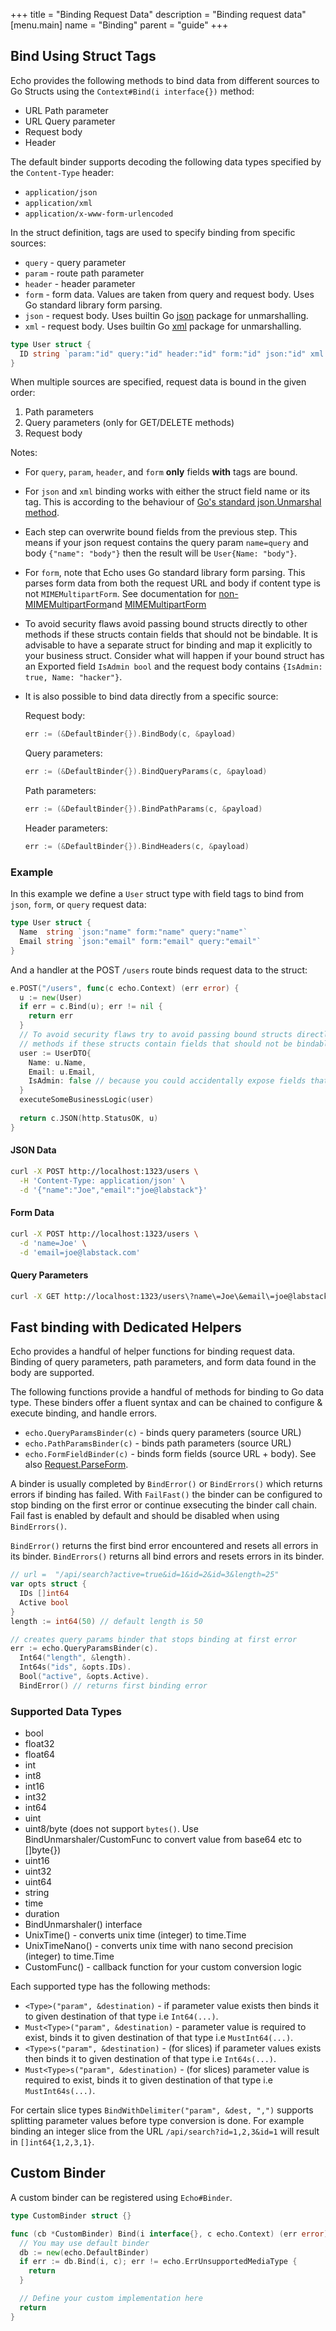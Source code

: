 +++
title = "Binding Request Data"
description = "Binding request data"
[menu.main]
  name = "Binding"
  parent = "guide"
+++

## Bind Using Struct Tags

Echo provides the following methods to bind data from different sources to Go Structs using the `Context#Bind(i interface{})` method:

* URL Path parameter
* URL Query parameter
* Request body
* Header

The default binder supports decoding the following data types specified by the `Content-Type` header:

* `application/json`
* `application/xml`
* `application/x-www-form-urlencoded`

In the struct definition, tags are used to specify binding from specific sources:

* `query` - query parameter
* `param` - route path parameter
* `header` - header parameter
* `form` - form data. Values are taken from query and request body. Uses Go standard library form parsing.
* `json` - request body. Uses builtin Go [json](https://golang.org/pkg/encoding/json/) package for unmarshalling.
* `xml` - request body. Uses builtin Go [xml](https://golang.org/pkg/encoding/xml/) package for unmarshalling.

```go
type User struct {
  ID string `param:"id" query:"id" header:"id" form:"id" json:"id" xml:"id"`
}
```

When multiple sources are specified, request data is bound in the given order:

1. Path parameters
2. Query parameters (only for GET/DELETE methods)
3. Request body

Notes:

* For `query`, `param`, `header`, and `form` **only** fields **with** tags are bound.
* For `json` and `xml` binding works with either the struct field name or its tag. This is according to the behaviour of [Go's standard json.Unmarshal method](https://pkg.go.dev/encoding/json#Unmarshal).
* Each step can overwrite bound fields from the previous step. This means if your json request contains the query param `name=query` and body `{"name": "body"}` then the result will be `User{Name: "body"}`.
* For `form`, note that Echo uses Go standard library form parsing. This parses form data from both the request URL and body if content type is not `MIMEMultipartForm`. See documentation for [non-MIMEMultipartForm](https://golang.org/pkg/net/http/#Request.ParseForm)and [MIMEMultipartForm](https://golang.org/pkg/net/http/#Request.ParseMultipartForm)
* To avoid security flaws avoid passing bound structs directly to other methods if these structs contain fields that should not be bindable. It is advisable to have a separate struct for binding and map it explicitly to your business struct. Consider what will happen if your bound struct has an Exported field `IsAdmin bool` and the request body contains `{IsAdmin: true, Name: "hacker"}`.
* It is also possible to bind data directly from a specific source:
  
  Request body:
  ```go
  err := (&DefaultBinder{}).BindBody(c, &payload)
  ```

  Query parameters:
  ```go
  err := (&DefaultBinder{}).BindQueryParams(c, &payload)
  ```

  Path parameters:
  ```go
  err := (&DefaultBinder{}).BindPathParams(c, &payload)
  ```

  Header parameters:
  ```go
  err := (&DefaultBinder{}).BindHeaders(c, &payload)
  ```

### Example

In this example we define a `User` struct type with field tags to bind from `json`, `form`, or `query` request data:

```go
type User struct {
  Name  string `json:"name" form:"name" query:"name"`
  Email string `json:"email" form:"email" query:"email"`
}
```

And a handler at the POST `/users` route binds request data to the struct:

```go
e.POST("/users", func(c echo.Context) (err error) {
  u := new(User)
  if err = c.Bind(u); err != nil {
    return err
  }
  // To avoid security flaws try to avoid passing bound structs directly to other 
  // methods if these structs contain fields that should not be bindable. 
  user := UserDTO{
    Name: u.Name,
    Email: u.Email,
    IsAdmin: false // because you could accidentally expose fields that should not be bound
  }
  executeSomeBusinessLogic(user)
  
  return c.JSON(http.StatusOK, u)
}
```

#### JSON Data

```sh
curl -X POST http://localhost:1323/users \
  -H 'Content-Type: application/json' \
  -d '{"name":"Joe","email":"joe@labstack"}'
```

#### Form Data

```sh
curl -X POST http://localhost:1323/users \
  -d 'name=Joe' \
  -d 'email=joe@labstack.com'
```

#### Query Parameters

```sh
curl -X GET http://localhost:1323/users\?name\=Joe\&email\=joe@labstack.com
```

## Fast binding with Dedicated Helpers

Echo provides a handful of helper functions for binding request data. Binding of query parameters, path parameters, and form data found in the body are supported.

The following functions provide a handful of methods for binding to Go data type. These binders offer a fluent syntax and can be chained to configure & execute binding, and handle errors. 

* `echo.QueryParamsBinder(c)` - binds query parameters (source URL)
* `echo.PathParamsBinder(c)` - binds path parameters (source URL)
* `echo.FormFieldBinder(c)` - binds form fields (source URL + body). See also [Request.ParseForm](https://golang.org/pkg/net/http/#Request.ParseForm).

A binder is usually completed by `BindError()` or `BindErrors()` which returns errors if binding has failed.
With `FailFast()` the binder can be configured to stop binding on the first error or continue exsecuting 
the binder call chain. Fail fast is enabled by default and should be disabled when using `BindErrors()`.

`BindError()` returns the first bind error encountered and resets all errors in its binder.
`BindErrors()` returns all bind errors and resets errors in its binder.

```go
// url =  "/api/search?active=true&id=1&id=2&id=3&length=25"
var opts struct {
  IDs []int64
  Active bool
}
length := int64(50) // default length is 50

// creates query params binder that stops binding at first error
err := echo.QueryParamsBinder(c).
  Int64("length", &length).
  Int64s("ids", &opts.IDs).
  Bool("active", &opts.Active).
  BindError() // returns first binding error
```

### Supported Data Types

* bool
* float32
* float64
* int
* int8
* int16
* int32
* int64
* uint
* uint8/byte (does not support `bytes()`. Use BindUnmarshaler/CustomFunc to convert value from base64 etc to []byte{})
* uint16
* uint32
* uint64
* string
* time
* duration
* BindUnmarshaler() interface
* UnixTime() - converts unix time (integer) to time.Time
* UnixTimeNano() - converts unix time with nano second precision (integer) to time.Time
* CustomFunc() - callback function for your custom conversion logic

Each supported type has the following methods:

* `<Type>("param", &destination)` - if parameter value exists then binds it to given destination of that type i.e `Int64(...)`.
* `Must<Type>("param", &destination)` - parameter value is required to exist, binds it to given destination of that type i.e `MustInt64(...)`.
* `<Type>s("param", &destination)` - (for slices) if parameter values exists then binds it to given destination of that type i.e `Int64s(...)`.
* `Must<Type>s("param", &destination)` - (for slices) parameter value is required to exist, binds it to given destination of that type i.e `MustInt64s(...)`.

For certain slice types `BindWithDelimiter("param", &dest, ",")` supports splitting parameter values before type conversion is done. For example binding an integer slice from the URL `/api/search?id=1,2,3&id=1` will result in `[]int64{1,2,3,1}`.

## Custom Binder

A custom binder can be registered using `Echo#Binder`.

```go
type CustomBinder struct {}

func (cb *CustomBinder) Bind(i interface{}, c echo.Context) (err error) {
  // You may use default binder
  db := new(echo.DefaultBinder)
  if err := db.Bind(i, c); err != echo.ErrUnsupportedMediaType {
    return
  }

  // Define your custom implementation here
  return
}
```
